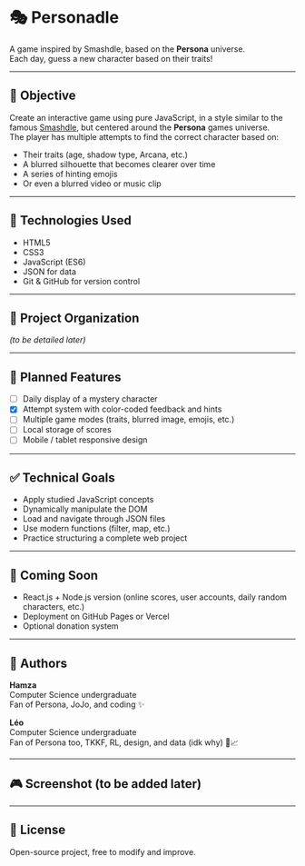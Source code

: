 # 🎭 Personadle

A game inspired by Smashdle, based on the **Persona** universe.  
Each day, guess a new character based on their traits!

---

## 📌 Objective

Create an interactive game using pure JavaScript, in a style similar to the famous [Smashdle](https://smashdle.net), but centered around the **Persona** games universe.  
The player has multiple attempts to find the correct character based on:

- Their traits (age, shadow type, Arcana, etc.)
- A blurred silhouette that becomes clearer over time
- A series of hinting emojis
- Or even a blurred video or music clip

---

## 🔧 Technologies Used

- HTML5
- CSS3
- JavaScript (ES6)
- JSON for data
- Git & GitHub for version control

---

## 📁 Project Organization

_(to be detailed later)_

---

## 🚧 Planned Features

- [ ] Daily display of a mystery character
- [X] Attempt system with color-coded feedback and hints
- [ ] Multiple game modes (traits, blurred image, emojis, etc.)
- [ ] Local storage of scores
- [ ] Mobile / tablet responsive design

---

## ✅ Technical Goals

- Apply studied JavaScript concepts
- Dynamically manipulate the DOM
- Load and navigate through JSON files
- Use modern functions (filter, map, etc.)
- Practice structuring a complete web project

---

## 🔮 Coming Soon

- React.js + Node.js version (online scores, user accounts, daily random characters, etc.)
- Deployment on GitHub Pages or Vercel
- Optional donation system

---

## 👤 Authors

**Hamza**  
Computer Science undergraduate  
Fan of Persona, JoJo, and coding ✨  

**Léo**  
Computer Science undergraduate  
Fan of Persona too, TKKF, RL, design, and data (idk why) 🎨📈

---

## 🎮 Screenshot (to be added later)

---

## 📜 License

Open-source project, free to modify and improve.

